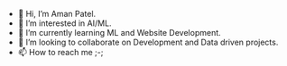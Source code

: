 - 👋 Hi, I’m Aman Patel.
- 👀 I’m interested in AI/ML.
- 🌱 I’m currently learning ML and Website Development.
- 💞️ I’m looking to collaborate on Development and Data driven projects.
- 📫 How to reach me ;-;

<!---
Assassin0001/Assassin0001 is a ✨ special ✨ repository because its `README.md` (this file) appears on your GitHub profile.
You can click the Preview link to take a look at your changes.
--->
